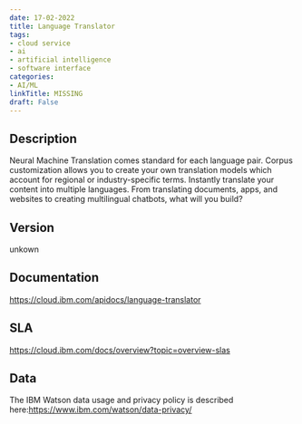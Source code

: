 ```yaml
---
date: 17-02-2022
title: Language Translator
tags: 
- cloud service
- ai
- artificial intelligence
- software interface
categories: 
- AI/ML
linkTitle: MISSING
draft: False
---
```


## Description

Neural Machine Translation comes standard for each language
pair. Corpus customization allows you to create your own translation
models which account for regional or industry-specific terms.
Instantly translate your content into multiple languages. From
translating documents, apps, and websites to creating multilingual
chatbots, what will you build?


## Version

unkown

## Documentation

https://cloud.ibm.com/apidocs/language-translator

## SLA

https://cloud.ibm.com/docs/overview?topic=overview-slas

## Data

The IBM Watson data usage and privacy policy is described here:https://www.ibm.com/watson/data-privacy/
